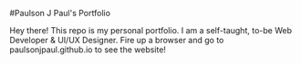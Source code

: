 #Paulson J Paul's Portfolio

Hey there! This repo is my personal portfolio. I am a self-taught, to-be Web Developer & UI/UX Designer. Fire up a browser and go to paulsonjpaul.github.io to see the website!